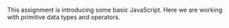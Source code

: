 This assignment is introducing some basic JavaScript. Here we are working with primitive data types and operators. 